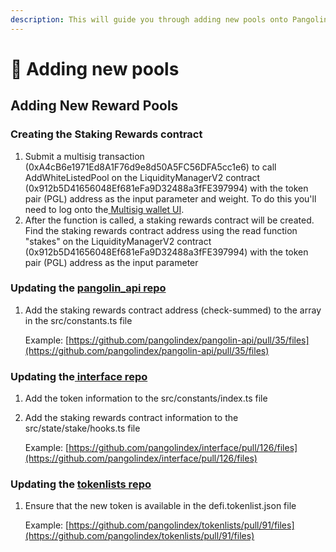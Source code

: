 ```yaml
---
description: This will guide you through adding new pools onto Pangolin
---
```


# 🎱 Adding new pools

## Adding New Reward Pools

### Creating the Staking Rewards contract

1. Submit a multisig transaction (0xA4cB6e1971Ed8A1F76d9e8d50A5FC56DFA5cc1e6) to call AddWhiteListedPool on the LiquidityManagerV2 contract (0x912b5D41656048Ef681eFa9D32488a3fFE397994) with the token pair (PGL) address as the input parameter and weight. To do this you'll need to log onto the[ Multisig wallet UI](https://multisig.pangolin.exchange).
2. After the function is called, a staking rewards contract will be created. Find the staking rewards contract address using the read function "stakes" on the LiquidityManagerV2 contract (0x912b5D41656048Ef681eFa9D32488a3fFE397994) with the token pair (PGL) address as the input parameter

### Updating the [pangolin\_api repo](https://github.com/pangolindex/pangolin-api)

1.  Add the staking rewards contract address (check-summed) to the array in the src/constants.ts file

    Example: [https://github.com/pangolindex/pangolin-api/pull/35/files](https://github.com/pangolindex/pangolin-api/pull/35/files)

### Updating the[ interface repo](https://github.com/pangolindex/interface)

1. Add the token information to the src/constants/index.ts file
2.  Add the staking rewards contract information to the src/state/stake/hooks.ts file

    Example: [https://github.com/pangolindex/interface/pull/126/files](https://github.com/pangolindex/interface/pull/126/files)

### Updating the [tokenlists repo](https://github.com/pangolindex/tokenlists)

1.  Ensure that the new token is available in the defi.tokenlist.json file

    Example: [https://github.com/pangolindex/tokenlists/pull/91/files](https://github.com/pangolindex/tokenlists/pull/91/files)
